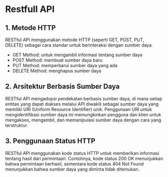 # Restfull API

## 1. Metode HTTP
RESTful API menggunakan metode HTTP (seperti GET, POST, PUT, DELETE) sebagai cara standar untuk berinteraksi dengan sumber daya. 
- GET Method: untuk mengambil informasi tentang sumber daya
- POST Method: membuat sumber daya baru
- PUT Method: memperbarui sumber daya yang ada
- DELETE Method: menghapus sumber daya

## 2. Arsitektur Berbasis Sumber Daya
RESTful API mengadopsi pendekatan berbasis sumber daya, di mana setiap entitas yang dapat diakses melalui API diwakili sebagai sumber daya yang memiliki URI (Uniform Resource Identifier) unik. Penggunaan URI untuk mengidentifikasi sumber daya ini memungkinkan pengguna dan klien untuk mengakses, mengambil, dan memanipulasi sumber daya dengan cara yang terstruktur.

## 3. Penggunaan Status HTTP
RESTful API menggunakan kode status HTTP untuk memberikan informasi tentang hasil dari permintaan. Contohnya, kode status 200 OK menunjukkan bahwa permintaan berhasil, sementara kode status 404 Not Found menunjukkan bahwa sumber daya yang diminta tidak ditemukan.